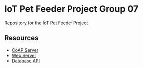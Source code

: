 # IoT Pet Feeder Project Group 07

Repository for the IoT Pet Feeder Project

## Resources
* [CoAP Server](coap_server/)
* [Web Server](web_server/)
* [Database API](database_api/)
